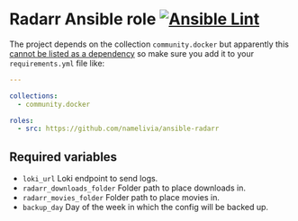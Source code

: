 # Radarr Ansible role [![Ansible Lint](https://github.com/namelivia/ansible-radarr/actions/workflows/ansible-lint.yml/badge.svg)](https://github.com/namelivia/ansible-radarr/actions/workflows/ansible-lint.yml)

The project depends on the collection `community.docker` but apparently this [cannot be listed as a dependency](https://github.com/ansible/ansible/issues/62847) so make sure you add it to your `requirements.yml` file like:

```yml
---

collections:
  - community.docker

roles:
  - src: https://github.com/namelivia/ansible-radarr
```

## Required variables
 - `loki_url` Loki endpoint to send logs.
 - `radarr_downloads_folder` Folder path to place downloads in.
 - `radarr_movies_folder` Folder path to place movies in.
 - `backup_day` Day of the week in which the config will be backed up.
